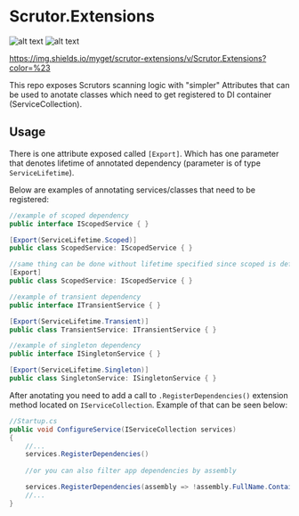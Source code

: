 # Scrutor.Extensions
![alt text](https://ci.appveyor.com/api/projects/status/kp23f8fg0eqbxiyf?svg=true "Build status")
![alt text](https://img.shields.io/myget/scrutor-extensions/v/Scrutor.Extensions?color=%23 "MyGet status")

https://img.shields.io/myget/scrutor-extensions/v/Scrutor.Extensions?color=%23

This repo exposes Scrutors scanning logic with "simpler" Attributes that can be used to anotate classes which need to get registered to DI container (ServiceCollection).

## Usage
There is one attribute exposed called `[Export]`. Which has one parameter that denotes lifetime of annotated dependency (parameter is of type `ServiceLifetime`).

Below are examples of annotating services/classes that need to be registered:
```csharp
//example of scoped dependency
public interface IScopedService { }

[Export(ServiceLifetime.Scoped)]
public class ScopedService: IScopedService { }

//same thing can be done without lifetime specified since scoped is default lifetime that is applied
[Export]
public class ScopedService: IScopedService { }

//example of transient dependency
public interface ITransientService { }

[Export(ServiceLifetime.Transient)]
public class TransientService: ITransientService { }

//example of singleton dependency
public interface ISingletonService { }

[Export(ServiceLifetime.Singleton)]
public class SingletonService: ISingletonService { }
```

After anotating you need to add a call to `.RegisterDependencies()` extension method located on `IServiceCollection`. Example of that can be seen below:
```csharp
//Startup.cs
public void ConfigureService(IServiceCollection services)
{
    //...
    services.RegisterDependencies()
    
    //or you can also filter app dependencies by assembly

    services.RegisterDependencies(assembly => !assembly.FullName.Contains("Namespace"));
    //...
}
```